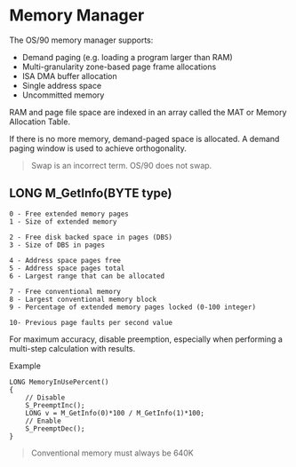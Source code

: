 # Memory Manager

The OS/90 memory manager supports:
- Demand paging (e.g. loading a program larger than RAM)
- Multi-granularity zone-based page frame allocations
- ISA DMA buffer allocation
- Single address space
- Uncommitted memory

RAM and page file space are indexed in an array called the MAT or Memory Allocation Table.

If there is no more memory, demand-paged space is allocated. A demand paging window is used to achieve orthogonality.

> Swap is an incorrect term. OS/90 does not swap.

## LONG M_GetInfo(BYTE type)

```
0 - Free extended memory pages
1 - Size of extended memory

2 - Free disk backed space in pages (DBS)
3 - Size of DBS in pages

4 - Address space pages free
5 - Address space pages total
6 - Largest range that can be allocated

7 - Free conventional memory
8 - Largest conventional memory block
9 - Percentage of extended memory pages locked (0-100 integer)

10- Previous page faults per second value
```

For maximum accuracy, disable preemption, especially when performing a multi-step calculation with results.

Example
```
LONG MemoryInUsePercent()
{
	// Disable
	S_PreemptInc();
	LONG v = M_GetInfo(0)*100 / M_GetInfo(1)*100;
	// Enable
	S_PreemptDec();
}
```

> Conventional memory must always be 640K
